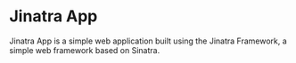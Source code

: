 # Jinatra App

Jinatra App is a simple web application built using the Jinatra
Framework, a simple web framework based on Sinatra.
